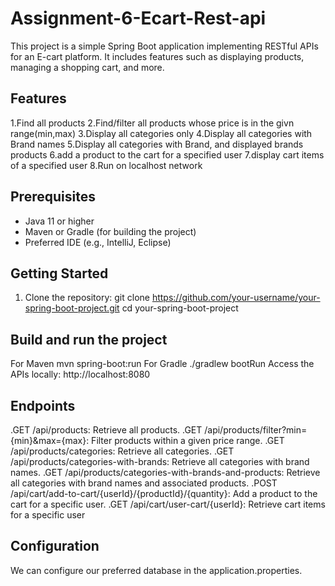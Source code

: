 # Assignment-6-Ecart-Rest-api
This project is a simple Spring Boot application implementing RESTful APIs for an E-cart platform. It includes features such as displaying products, managing a shopping cart, and more.
 
## Features
1.Find all products 
2.Find/filter all products whose price is in the givn range(min,max)
3.Display all categories only
4.Display all categories with Brand names
5.Display all categories with Brand, and displayed brands products
6.add a product to the cart for a specified user
7.display cart items of a specified user
8.Run on localhost network
 
## Prerequisites
- Java 11 or higher
- Maven or Gradle (for building the project)
- Preferred IDE (e.g., IntelliJ, Eclipse)
 
## Getting Started
 1. Clone the repository:
 git clone https://github.com/your-username/your-spring-boot-project.git
   cd your-spring-boot-project

## Build and run the project
For Maven
mvn spring-boot:run
 For Gradle
./gradlew bootRun
Access the APIs locally: http://localhost:8080

## Endpoints
.GET /api/products: Retrieve all products.
.GET /api/products/filter?min={min}&max={max}: Filter products within a given price range.
.GET /api/products/categories: Retrieve all categories.
.GET /api/products/categories-with-brands: Retrieve all categories with brand names.
.GET /api/products/categories-with-brands-and-products: Retrieve all categories with brand names and associated products.
.POST /api/cart/add-to-cart/{userId}/{productId}/{quantity}: Add a product to the cart for a specific user.
.GET /api/cart/user-cart/{userId}: Retrieve cart items for a specific user

## Configuration
We can configure our preferred database in the application.properties. 
